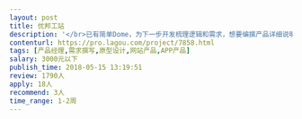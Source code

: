 ```yaml
---                
layout: post       
title: 优邦工站           
description: '</br>已有简单Dome，为下一步开发梳理逻辑和需求，想要编撰产品详细说明文档，在此过程中可使我们梳理思路，完成产品方向和思路的改进。</br>'     
contenturl: https://pro.lagou.com/project/7858.html      
tags: [产品经理,需求撰写,原型设计,网站产品,APP产品]            
salary: 3000元以下          
publish_time: 2018-05-15 13:19:51         
review: 1790人                   
apply: 18人                   
recommend: 3人                   
time_range: 1-2周              
---                 
```

